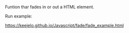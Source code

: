 Funtion thar fades in or out a HTML element.

Run example:

https://keejelo.github.io/Javascript/fade/fade_example.html

